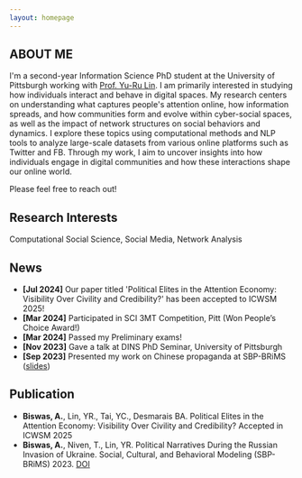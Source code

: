 ```yaml
---
layout: homepage
---
```


## ABOUT ME

I'm a second-year Information Science PhD student at the University of Pittsburgh working with [Prof. Yu-Ru Lin](http://www.yurulin.com/). I am primarily interested in studying how individuals interact and behave in digital spaces. My research centers on understanding what captures people's attention online, how information spreads, and how communities form and evolve within cyber-social spaces, as well as the impact of network structures on social behaviors and dynamics. I explore these topics using computational methods and NLP tools to analyze large-scale datasets from various online platforms such as Twitter and FB. Through my work, I aim to uncover insights into how individuals engage in digital communities and how these interactions shape our online world.

Please feel free to reach out!

<!-- Prior to this, I worked as a Research Assistant at the [Third Space Research Group](https://thirdspace.toronto.edu/) at the University of Toronto under [Prof. Ishtiaque Ahmed](https://www.ishtiaque.net/) and [Prof. Shebuti Rayana](http://shebuti.com/) (SUNY Old Westbury) on Covid-19 Stigma Detection on Twitter. I also worked as a Research Assistant at the [AISys Lab](https://github.com/softsys4ai) at the University of South Carolina under [Prof. Pooyan Jamshidi](https://pooyanjamshidi.github.io/) on Causal Transfer Learning. --> 


## Research Interests

Computational Social Science, Social Media, Network Analysis

## News 
- **[Jul 2024]** Our paper titled 'Political Elites in the Attention Economy: Visibility Over Civility and Credibility?' has been accepted to ICWSM 2025!
- **[Mar 2024]** Participated in SCI 3MT Competition, Pitt (Won People’s Choice Award!)
- **[Mar 2024]** Passed my Preliminary exams!
- **[Nov 2023]** Gave a talk at DINS PhD Seminar, University of Pittsburgh
- **[Sep 2023]** Presented my work on Chinese propaganda at SBP-BRiMS ([slides](https://docs.google.com/presentation/d/1XNk2TvF_07_hZg5NVqkDzxOuJ7WfJOvZDoB-0C9dXyE/edit?usp=sharing))

## Publication

- **Biswas, A.**, Lin, YR., Tai, YC., Desmarais BA. Political Elites in the Attention Economy: Visibility Over Civility and Credibility? Accepted in ICWSM 2025
- **Biswas, A.**, Niven, T., Lin, YR. Political Narratives During the Russian Invasion of Ukraine. Social, Cultural, and Behavioral Modeling (SBP-BRiMS) 2023. [DOI](https://doi.org/10.1007/978-3-031-43129-6_4)

